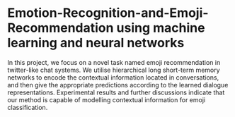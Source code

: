 # Emotion-Recognition-and-Emoji-Recommendation using machine learning and neural networks 
In this project, we focus on a novel task named emoji recommendation in twitter-like
chat systems. We utilise hierarchical long short-term memory networks to encode the
contextual information located in conversations, and then give the appropriate
predictions according to the learned dialogue representations. Experimental results and
further discussions indicate that our method is capable of modelling contextual
information for emoji classification.
